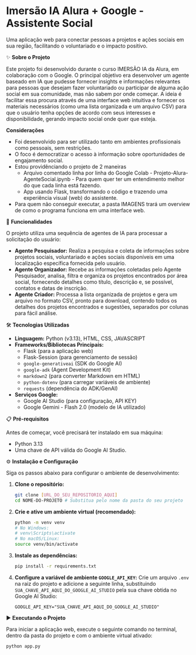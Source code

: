 # Imersão IA Alura + Google - Assistente Social

Uma aplicação web para conectar pessoas a projetos e ações sociais em sua região, facilitando o voluntariado e o impacto positivo.

✨ **Sobre o Projeto**

Este projeto foi desenvolvido durante o curso IMERSÃO IA da Alura, em colaboração com o Google. O principal objetivo era desenvolver um agente baseado em IA que pudesse fornecer insights e informações relevantes para pessoas que desejam fazer voluntariado ou participar de alguma ação social em sua comunidade, mas não sabem por onde começar. A ideia é facilitar essa procura através de uma interface web intuitiva e fornecer os materiais necessários (como uma lista organizada e um arquivo CSV) para que o usuário tenha opções de acordo com seus interesses e disponibilidade, gerando impacto social onde quer que esteja.

**Considerações**

* Foi desenvolvido para ser utilizado tanto em ambientes profissionais como pessoais, sem restrições.
* O foco é democratizar o acesso à informação sobre oportunidades de engajamento social.
* Estou providênciando o projeto de 2 maneiras
    - Arquivo comentado linha por linha do Google Colab - Projeto-Alura-AgenteSocial.ipynb - Para quem quer ter um entendimento melhor do que cada linha está fazendo.
    - App usando Flask, transformando o código e trazendo uma experiência visual (web) do assistente.
* Para quem não conseguir executar, a pasta IMAGENS trará um overview de como o programa funciona em uma interface web.


🎯 **Funcionalidades**

O projeto utiliza uma sequência de agentes de IA para processar a solicitação do usuário:

* **Agente Pesquisador:** Realiza a pesquisa e coleta de informações sobre projetos sociais, voluntariado e ações sociais disponíveis em uma localização específica fornecida pelo usuário.
* **Agente Organizador:** Recebe as informações coletadas pelo Agente Pesquisador, analisa, filtra e organiza os projetos encontrados por área social, fornecendo detalhes como título, descrição e, se possível, contatos e datas de inscrição.
* **Agente Criador:** Processa a lista organizada de projetos e gera um arquivo no formato CSV, pronto para download, contendo todos os detalhes dos projetos encontrados e sugestões, separados por colunas para fácil análise.

🛠️ **Tecnologias Utilizadas**

* **Linguagem:** Python (v3.13), HTML, CSS, JAVASCRIPT
* **Frameworks/Bibliotecas Principais:**
    * Flask (para a aplicação web)
    * Flask-Session (para gerenciamento de sessão)
    * `google-generativeai` (SDK do Google AI)
    * `google-adk` (Agent Development Kit)
    * `markdown2` (para converter Markdown em HTML)
    * `python-dotenv` (para carregar variáveis de ambiente)
    * `requests` (dependência do ADK/GenAI)
* **Serviços Google:**
    * Google AI Studio (para configuração, API KEY)
    * Google Gemini - Flash 2.0 (modelo de IA utilizado)

📋 **Pré-requisitos**

Antes de começar, você precisará ter instalado em sua máquina:

* Python 3.13
* Uma chave de API válida do Google AI Studio.

⚙️ **Instalação e Configuração**

Siga os passos abaixo para configurar o ambiente de desenvolvimento:

1.  **Clone o repositório:**

    ```bash
    git clone [URL_DO_SEU_REPOSITORIO_AQUI]
    cd NOME-DO-PROJETO # Substitua pelo nome da pasta do seu projeto
    ```

2.  **Crie e ative um ambiente virtual (recomendado):**

    ```bash
    python -m venv venv
    # No Windows:
    # venv\Scripts\activate
    # No macOS/Linux:
    source venv/bin/activate
    ```

3.  **Instale as dependências:**

    ```bash
    pip install -r requirements.txt
    ```

4.  **Configure a variável de ambiente `GOOGLE_API_KEY`:**
    Crie um arquivo `.env` na raiz do projeto e adicione a seguinte linha, substituindo `SUA_CHAVE_API_AQUI_DO_GOOGLE_AI_STUDIO` pela sua chave obtida no Google AI Studio:

    ```
    GOOGLE_API_KEY="SUA_CHAVE_API_AQUI_DO_GOOGLE_AI_STUDIO"
    ```

▶️ **Executando o Projeto**

Para iniciar a aplicação web, execute o seguinte comando no terminal, dentro da pasta do projeto e com o ambiente virtual ativado:

```bash
python app.py
